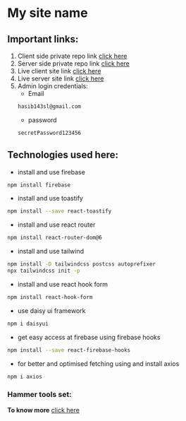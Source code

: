 # My site name
## Important links:
1. Client side private repo link [click here](https://github.com/programming-hero-web-course1/manufacturer-website-client-side-hasibulislam999)
2. Server side private repo link [click here](https://github.com/programming-hero-web-course1/manufacturer-website-server-side-hasibulislam999)
3. Live client site link [click here](https://manufacturer-website-c4f0d.web.app/)
4. Live server site link [click here](https://mighty-taiga-34747.herokuapp.com/)
5. Admin login credentials:
    * Email
    ```bash
    hasib143sl@gmail.com
    ```
    * password
    ```bash
    secretPassword123456
    ```
## Technologies used here:
* install and use firebase
```bash
npm install firebase
```
* install and use toastify
```bash
npm install --save react-toastify
```
* install and use react router
```bash
npm install react-router-dom@6
```
* install and use tailwind
```bash
npm install -D tailwindcss postcss autoprefixer
npx tailwindcss init -p
```
* install and use react hook form
```bash
npm install react-hook-form
```
* use daisy ui framework
```bash
npm i daisyui
```
* get easy access at firebase using firebase hooks
```bash
npm install --save react-firebase-hooks
```
* for better and optimised fetching using and install axios
```bash
npm i axios
```

### Hammer tools set:
**To know more** [click here](https://housegrail.com/types-of-hammers/)